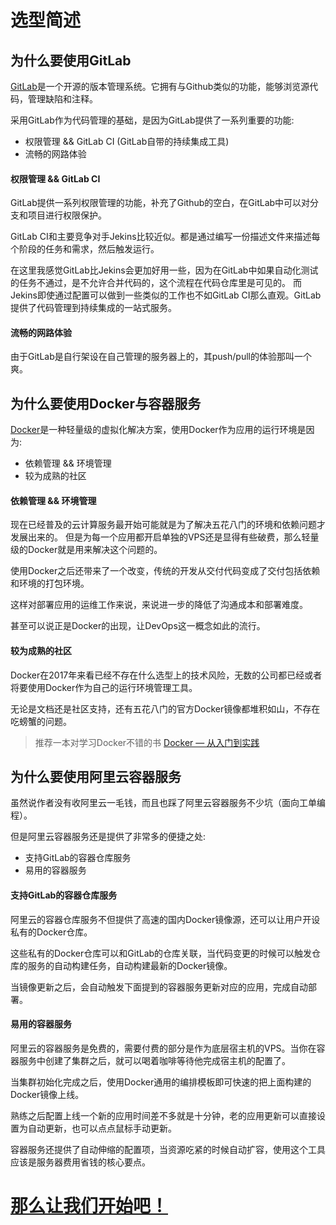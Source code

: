 # 选型简述

## 为什么要使用GitLab

[GitLab](https://about.gitlab.com/)是一个开源的版本管理系统。它拥有与Github类似的功能，能够浏览源代码，管理缺陷和注释。

采用GitLab作为代码管理的基础，是因为GitLab提供了一系列重要的功能:

* 权限管理 && GitLab CI (GitLab自带的持续集成工具)
* 流畅的网路体验

#### 权限管理 && GitLab CI

GitLab提供一系列权限管理的功能，补充了Github的空白，在GitLab中可以对分支和项目进行权限保护。

GitLab CI和主要竞争对手Jekins比较近似。都是通过编写一份描述文件来描述每个阶段的任务和需求，然后触发运行。

在这里我感觉GitLab比Jekins会更加好用一些，因为在GitLab中如果自动化测试的任务不通过，是不允许合并代码的，这个流程在代码仓库里是可见的。
而Jekins即使通过配置可以做到一些类似的工作也不如GitLab CI那么直观。GitLab提供了代码管理到持续集成的一站式服务。

#### 流畅的网路体验

由于GitLab是自行架设在自己管理的服务器上的，其push/pull的体验那叫一个爽。

## 为什么要使用Docker与容器服务

[Docker](https://www.docker.com/)是一种轻量级的虚拟化解决方案，使用Docker作为应用的运行环境是因为:

* 依赖管理 && 环境管理
* 较为成熟的社区

#### 依赖管理 && 环境管理

现在已经普及的云计算服务最开始可能就是为了解决五花八门的环境和依赖问题才发展出来的。
但是为每一个应用都开启单独的VPS还是显得有些破费，那么轻量级的Docker就是用来解决这个问题的。

使用Docker之后还带来了一个改变，传统的开发从交付代码变成了交付包括依赖和环境的打包环境。

这样对部署应用的运维工作来说，来说进一步的降低了沟通成本和部署难度。

甚至可以说正是Docker的出现，让DevOps这一概念如此的流行。

#### 较为成熟的社区

Docker在2017年来看已经不存在什么选型上的技术风险，无数的公司都已经或者将要使用Docker作为自己的运行环境管理工具。

无论是文档还是社区支持，还有五花八门的官方Docker镜像都堆积如山，不存在吃螃蟹的问题。

> 推荐一本对学习Docker不错的书 [Docker — 从入门到实践](https://yeasy.gitbooks.io/docker_practice/content/)

## 为什么要使用阿里云容器服务

虽然说作者没有收阿里云一毛钱，而且也踩了阿里云容器服务不少坑（面向工单编程）。

但是阿里云容器服务还是提供了非常多的便捷之处:

* 支持GitLab的容器仓库服务
* 易用的容器服务

#### 支持GitLab的容器仓库服务

阿里云的容器仓库服务不但提供了高速的国内Docker镜像源，还可以让用户开设私有的Docker仓库。

这些私有的Docker仓库可以和GitLab的仓库关联，当代码变更的时候可以触发仓库的服务的自动构建任务，自动构建最新的Docker镜像。

当镜像更新之后，会自动触发下面提到的容器服务更新对应的应用，完成自动部署。

#### 易用的容器服务

阿里云的容器服务是免费的，需要付费的部分是作为底层宿主机的VPS。当你在容器服务中创建了集群之后，就可以喝着咖啡等待他完成宿主机的配置了。

当集群初始化完成之后，使用Docker通用的编排模板即可快速的把上面构建的Docker镜像上线。

熟练之后配置上线一个新的应用时间差不多就是十分钟，老的应用更新可以直接设置为自动更新，也可以点点鼠标手动更新。

容器服务还提供了自动伸缩的配置项，当资源吃紧的时候自动扩容，使用这个工具应该是服务器费用省钱的核心要点。

# [那么让我们开始吧！](deploy.md)
